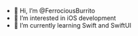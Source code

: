 - 👋 Hi, I’m @FerrociousBurrito
- 👀 I’m interested in iOS development
- 🌱 I’m currently learning Swift and SwiftUI

<!---
FerrociousBurrito/FerrociousBurrito is a ✨ special ✨ repository because its `README.md` (this file) appears on your GitHub profile.
You can click the Preview link to take a look at your changes.
--->
